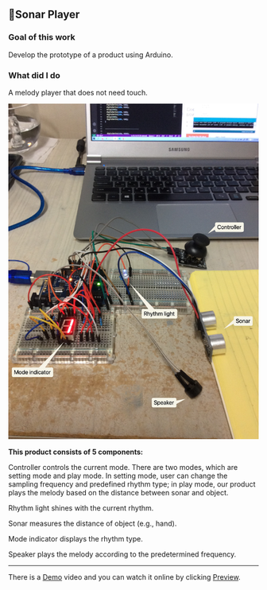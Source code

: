 ## 📕Sonar Player

### Goal of this work

Develop the prototype of a product using Arduino.

### What did I do

A melody player that does not need touch.



<img src="./img_des.jpeg" alt="img_des" height="675" />

**This product consists of 5 components:**

Controller controls the current mode. There are two modes, which are setting mode and play mode. In setting mode, user can change the sampling frequency and predefined rhythm type; in play mode, our product plays the melody based on the distance between sonar and object.

Rhythm light shines with the current rhythm.

Sonar measures the distance of object (e.g., hand).

Mode indicator displays the rhythm type.

Speaker plays the melody according to the predetermined frequency.



----



There is a [Demo](https://trustylin.com/s/59SB) video and you can watch it online by clicking <u>Preview</u>.

